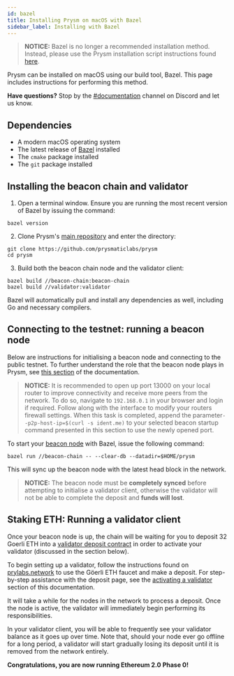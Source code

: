 ```yaml
---
id: bazel
title: Installing Prysm on macOS with Bazel
sidebar_label: Installing with Bazel
---
```



   > **NOTICE:** Bazel is no longer a recommended installation method. Instead, please use the Prysm installation script instructions found [here](/docs/install/mac).

Prysm can be installed on macOS using our build tool, Bazel. This page includes instructions for performing this method.

**Have questions?** Stop by the [#documentation](https://discord.gg/QQZMCgU) channel on Discord and let us know.

## Dependencies

* A modern macOS operating system
* The latest release of [Bazel](https://docs.bazel.build/versions/master/install.html) installed
* The `cmake` package installed
* The `git` package installed

## Installing the beacon chain and validator

1. Open a terminal window. Ensure you are running the most recent version of Bazel by issuing the command:

```text
bazel version
```

2. Clone Prysm's [main repository](https://github.com/prysmaticlabs/prysm) and enter the directory:

```text
git clone https://github.com/prysmaticlabs/prysm
cd prysm
```

3. Build both the beacon chain node and the validator client:

```text
bazel build //beacon-chain:beacon-chain
bazel build //validator:validator
```

Bazel will automatically pull and install any dependencies as well, including Go and necessary compilers.

## Connecting to the testnet: running a beacon node

Below are instructions for initialising a beacon node and connecting to the public testnet. To further understand the role that the beacon node plays in Prysm, see [this section](../how-prysm-works/overview-technical) of the documentation.


   > **NOTICE:** It is recommended to open up port 13000 on your local router to improve connectivity and receive more peers from the network. To do so, navigate to `192.168.0.1` in your browser and login if required. Follow along with the interface to modify your routers firewall settings. When this task is completed, append the parameter`--p2p-host-ip=$(curl -s ident.me)` to your selected beacon startup command presented in this section to use the newly opened port.


To start your [beacon node](how-prysm-works/prysm-beacon-node) with Bazel, issue the following command:

```text
bazel run //beacon-chain -- --clear-db --datadir=$HOME/prysm
```

This will sync up the beacon node with the latest head block in the network.

  > **NOTICE:** The beacon node must be **completely synced** before attempting to initialise a validator client, otherwise the validator will not be able to complete the deposit and **funds will lost**.

  ## Staking ETH: Running a validator client

  Once your beacon node is up, the chain will be waiting for you to deposit 32 Goerli ETH into a [validator deposit contract](../how-prysm-works/validator-deposit-contract) in order to activate your validator \(discussed in the section below\).

  To begin setting up a validator, follow the instructions found on [prylabs.network](https://prylabs.network) to use the Göerli ETH faucet and make a deposit. For step-by-step assistance with the deposit page, see the [activating a validator ](../prysm-usage/activating-a-validator.md)section of this documentation.

  It will take a while for the nodes in the network to process a deposit. Once the node is active, the validator will immediately begin performing its responsibilities.

  In your validator client, you will be able to frequently see your validator balance as it goes up over time. Note that, should your node ever go offline for a long period, a validator will start gradually losing its deposit until it is removed from the network entirely.

  **Congratulations, you are now running Ethereum 2.0 Phase 0!**
